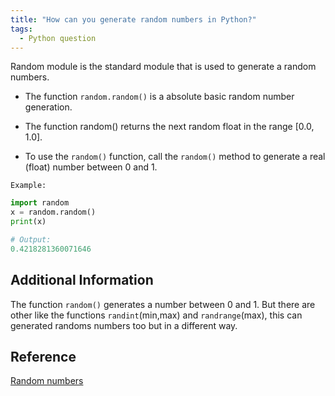 ```yaml
---
title: "How can you generate random numbers in Python?"
tags:
  - Python question
---
```


Random module is the standard module that is used to generate a random numbers.

* The function `random.random()` is a absolute basic random number generation.

* The function random() returns the next random float in the range [0.0, 1.0].
  
* To use the `random()` function, call the `random()` method to generate a real (float) number between 0 and 1.

`Example:`

```python
import random
x = random.random()
print(x) 

# Output:
0.4218281360071646
```

## Additional Information

The function `random()`  generates a number between 0 and 1. But there are other like the functions `randint`(min,max) and `randrange`(max), this can generated randoms numbers too but in a different way.

## Reference

[Random numbers](https://pythonprogramminglanguage.com/randon-numbers/)

